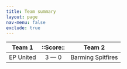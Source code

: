 ```yaml
---
title: Team summary
layout: page
nav-menu: false
exclude: true
---
```




|  Team 1   |  ::Score::  |      Team 2       |
|:---------:|:-----------:|:-----------------:|
| EP United | 3 &mdash; 0 | Barming Spitfires |

 <br /><br /><br />